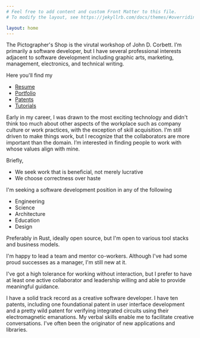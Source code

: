 ```yaml
---
# Feel free to add content and custom Front Matter to this file.
# To modify the layout, see https://jekyllrb.com/docs/themes/#overriding-theme-defaults

layout: home
---
```


The Pictographer's Shop is the virutal workshop of John
D. Corbett. I’m primarily a software developer, but I have several
professional interests adjacent to software development including
graphic arts, marketing, management, electronics, and technical
writing.

Here you'll find my

- [Resume](/resume.markdown)
- [Portfolio](/portfolio.markdown)
- [Patents](/patents.markdown)
- [Tutorials](/tutorials.markdown)

Early in my career, I was drawn to the most exciting technology and
didn't think too much about other aspects of the workplace such as
company culture or work practices, with the exception of skill
acquisition. I'm still driven to make things work, but I recognize
that the collaborators are more important than the domain. I’m
interested in finding people to work with whose values align with
mine.

Briefly,

- We seek work that is beneficial, not merely lucrative
- We choose correctness over haste

I'm seeking a software development position in any of the following

- Engineering
- Science
- Architecture
- Education
- Design

Preferably in Rust, ideally open source, but I'm open to various tool
stacks and business models.

I'm happy to lead a team and mentor co-workers. Although I've had some
proud successes as a manager, I'm still new at it.

I've got a high tolerance for working without interaction, but I
prefer to have at least one active collaborator and leadership willing
and able to provide meaningful guidance.

I have a solid track record as a creative software developer. I have
ten patents, including one foundational patent in user interface
development and a pretty wild patent for verifying integrated circuits
using their electromagnetic emanations. My verbal skills enable me to
facilitate creative conversations. I've often been the originator of
new applications and libraries.